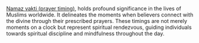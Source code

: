 <a href="https://islamguide.eu/tr/namaz-vakitleri/">Namaz vakti (prayer timing)</a>, holds profound significance in the lives of Muslims worldwide. It delineates the moments when believers connect with the divine through their prescribed prayers. These timings are not merely moments on a clock but represent spiritual rendezvous, guiding individuals towards spiritual discipline and mindfulness throughout the day.
